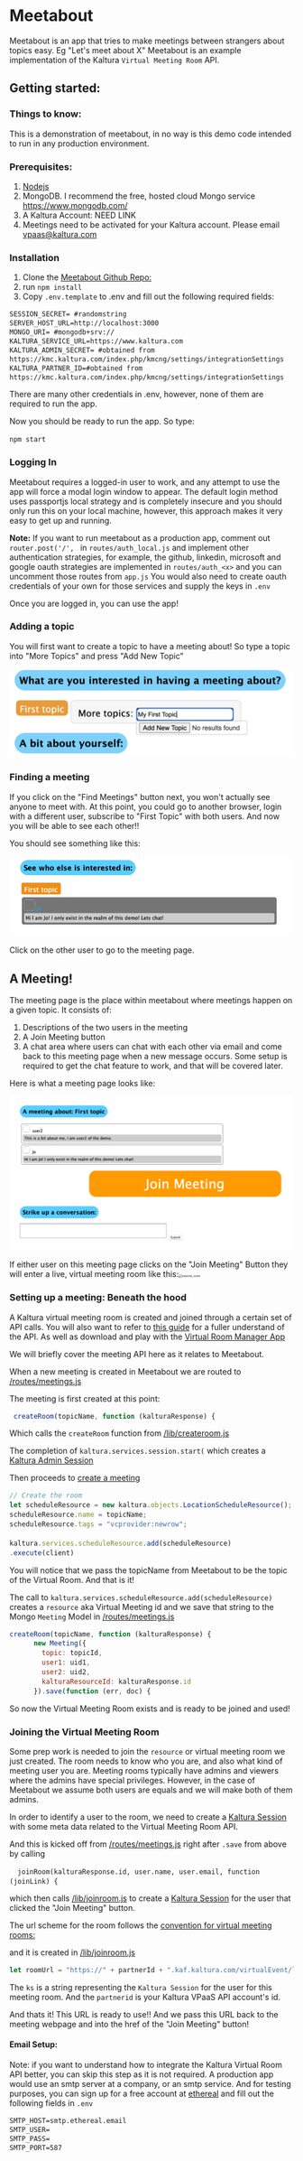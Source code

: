 # Meetabout

Meetabout is an app that tries to make meetings between strangers about topics easy. Eg "Let's meet about X" Meetabout is an example implementation of the Kaltura `Virtual Meeting Room` API. 

## Getting started:

### Things to know:

This is a demonstration of meetabout, in no way is this demo code intended to run in any production environment.

### Prerequisites:

1. [Nodejs](https://nodejs.org/en/) 
2. MongoDB. I recommend the free, hosted cloud Mongo service https://www.mongodb.com/
3. A Kaltura Account: NEED LINK
4. Meetings need to be activated for your Kaltura account. Please email vpaas@kaltura.com 

### Installation

1. Clone the [Meetabout Github Repo:](https://github.com/kaltura-vpaas/meetabout) 
2. run `npm install`
3. Copy `.env.template` to .env and fill out the following required fields:

```
SESSION_SECRET= #randomstring
SERVER_HOST_URL=http://localhost:3000
MONGO_URI= #mongodb+srv://
KALTURA_SERVICE_URL=https://www.kaltura.com
KALTURA_ADMIN_SECRET= #obtained from https://kmc.kaltura.com/index.php/kmcng/settings/integrationSettings
KALTURA_PARTNER_ID=#obtained from https://kmc.kaltura.com/index.php/kmcng/settings/integrationSettings
```

There are many other credentials in .env, however, none of them are required to run the app. 

Now you should be ready to run the app. So type:

`npm start`

### Logging In

Meetabout requires a logged-in user to work, and any attempt to use the app will force a modal login window to appear.  The default login method uses passportjs local strategy and is completely insecure and you should only run this on your local machine, however, this approach makes it very easy to get up and running.

**Note:** If you want to run meetabout as a production app, comment out `router.post('/', ` in `routes/auth_local.js` and implement other authentication strategies, for example, the github, linkedin, microsoft and google oauth strategies are implemented in `routes/auth_<x>` and you can uncomment those routes from `app.js` You would also need to create oauth credentials of your own for those services and supply the keys in `.env`

Once you are logged in, you can use the app!



### Adding a topic

You will first want to create a topic to have a meeting about! So type a topic into "More Topics" and press "Add New Topic"

<img src="readme_images/addtopic.png" alt="addtopic" style="zoom:50%;" />

### Finding a meeting

If you click on the "Find Meetings" button next, you won't actually see anyone to meet with. At this point, you could go to another browser, login with a different user, subscribe to "First Topic" with both users. And now you will be able to see each other!! 

You should see something like this: 

<img src="readme_images/foundmeeting.png" alt="foundmeeting" style="zoom:75%;" />

Click on the other user to go to the meeting page.

## A Meeting!

The meeting page is the place within meetabout where meetings happen on a given topic. It consists of: 

1. Descriptions of the two users in the meeting
2. A Join Meeting button
3. A chat area where users can chat with each other via email and come back to this meeting page when a new message occurs.  Some setup is required to get the chat feature to work, and that will be covered later.

Here is what a meeting page looks like:

<img src="readme_images/meetingpage.png" alt="meetingpage" style="zoom:70%;" />

If either user on this meeting page clicks on the "Join Meeting" Button they will enter a live, virtual meeting room like this:<img src="/Users/hunterp/Documents/GitHub/meetabout/readme_images/newrow_room.png" alt="newrow_room" style="zoom:35%;" />



### Setting up a meeting: Beneath the hood

A Kaltura virtual meeting room is created and joined through a certain set of API calls. You will also want to refer to [this guide]( https://github.com/kaltura-vpaas/virtual-meeting-rooms) for a fuller understand of the API. As well as download and play with the [Virtual Room Manager App](https://github.com/kaltura-vpaas/liveroom_manager)

We will briefly cover the meeting API here as it relates to Meetabout.

When a new meeting is created in Meetabout we are routed to [/routes/meetings.js](https://github.com/kaltura-vpaas/meetabout/blob/master/routes/meetings.js)

The meeting is first created at this point: 

```javascript
 createRoom(topicName, function (kalturaResponse) {
```

Which calls the `createRoom` function from [/lib/createroom.js](https://github.com/kaltura-vpaas/meetabout/blob/master/lib/createroom.js)

The completion of `kaltura.services.session.start(` which creates a [Kaltura Admin Session](https://github.com/kaltura-vpaas/virtual-meeting-rooms#creating-an-admin-session)

Then proceeds to [create a meeting](https://github.com/kaltura-vpaas/virtual-meeting-rooms#creating-a-resource)

```javascript
// Create the room
let scheduleResource = new kaltura.objects.LocationScheduleResource();
scheduleResource.name = topicName;
scheduleResource.tags = "vcprovider:newrow";

kaltura.services.scheduleResource.add(scheduleResource)
.execute(client)
```

You will notice that we pass the topicName from Meetabout to be the topic of the Virtual Room. And that is it!

The call to `kaltura.services.scheduleResource.add(scheduleResource)` creates a `resource` aka Virtual Meeting id and we save that string to the Mongo `Meeting` Model in [/routes/meetings.js](https://github.com/kaltura-vpaas/meetabout/blob/master/routes/meetings.js)

```javascript
createRoom(topicName, function (kalturaResponse) {
      new Meeting({
        topic: topicId,
        user1: uid1,
        user2: uid2,
        kalturaResourceId: kalturaResponse.id
      }).save(function (err, doc) {
```

So now the Virtual Meeting Room exists and is ready to be joined and used!

### Joining the Virtual Meeting Room

Some prep work is needed to join the `resource` or virtual meeting room we just created. The room needs to know who you are, and also what kind of meeting user you are. Meeting rooms typically have admins and viewers where the admins have special privileges. However, in the case of Meetabout we assume both users are equals and we will make both of them admins. 

In order to identify a user to the room, we need to create a [Kaltura Session](https://github.com/kaltura-vpaas/virtual-meeting-rooms#creating-a-kaltura-session) with some meta data related to the Virtual Meeting Room API. 

And this is kicked off from  [/routes/meetings.js](https://github.com/kaltura-vpaas/meetabout/blob/master/routes/meetings.js) right after `.save` from above by calling 

`  joinRoom(kalturaResponse.id, user.name, user.email, function (joinLink) {`

which then calls [/lib/joinroom.js](/lib/joinroom.js) to create a [Kaltura Session](https://github.com/kaltura-vpaas/virtual-meeting-rooms#creating-a-kaltura-session) for the user that clicked the "Join Meeting" button. 

The url scheme for the room follows the [convention for virtual meeting rooms:](https://github.com/kaltura-vpaas/virtual-meeting-rooms#creating-the-virtual-meeting-room-url) 

and it is created in  [/lib/joinroom.js](/lib/joinroom.js)  

```javascript
let roomUrl = "https://" + partnerId + ".kaf.kaltura.com/virtualEvent/launch?ks=" + result;
```

The `ks` is a string representing the `Kaltura Session` for the user for this meeting room. And the `partnerid` is your Kaltura VPaaS API account's id. 

And thats it! This URL is ready to use!! And we pass this URL back to the meeting webpage and into the href of the "Join Meeting" button!

#### Email Setup: 

Note: if you want to understand how to integrate the Kaltura Virtual Room API better, you can skip this step as it is not required. A production app would use an smtp server at a company, or an smtp service. And for testing purposes, you can sign up for a free account at [ethereal](https://ethereal.email/ ) and fill out the following fields in `.env`  

```
SMTP_HOST=smtp.ethereal.email
SMTP_USER=
SMTP_PASS=
SMTP_PORT=587
```

